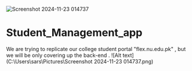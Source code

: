 ![Screenshot 2024-11-23 014737](https://github.com/user-attachments/assets/be86cf4d-5778-45f8-a32f-604a817c7b19)
# Student_Management_app
We are trying to replicate our college student portal "flex.nu.edu.pk" , but we will be only covering up the back-end .
![Alt text](C:\Users\sars\Pictures\Screenshot 2024-11-23 014737.png)

